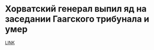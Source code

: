 # Хорватский генерал выпил яд на заседании Гаагского трибунала и умер



[LINK](https://varlamov.ru/2677679.html)